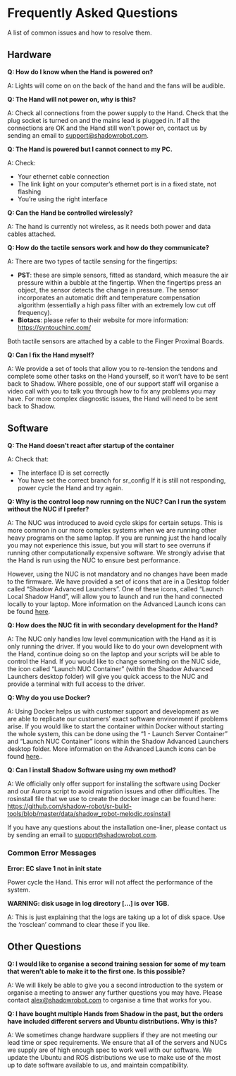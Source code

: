 # Frequently Asked Questions

A list of common issues and how to resolve them.

## Hardware

**Q: How do I know when the Hand is powered on?**

A: Lights will come on on the back of the hand and the fans will be audible.

**Q: The Hand will not power on, why is this?**

A: Check all connections from the power supply to the Hand. Check that the plug socket is turned on and the mains lead is plugged in. If all the connections are OK and the Hand still won't power on, contact us by sending an email to support@shadowrobot.com.

**Q: The Hand is powered but I cannot connect to my PC.**

A: Check:
* Your ethernet cable connection
* The link light on your computer’s ethernet port is in a fixed state, not flashing
* You’re using the right interface

**Q: Can the Hand be controlled wirelessly?**

A: The hand is currently not wireless, as it needs both power and data cables attached. 

**Q: How do the tactile sensors work and how do they communicate?**

A: There are two types of tactile sensing for the fingertips:
* **PST**: these are simple sensors, fitted as standard, which measure the air pressure within a bubble at the fingertip. When the fingertips press an object, the sensor detects the change in pressure. The sensor incorporates an automatic drift and temperature compensation algorithm (essentially a high pass filter with an extremely low cut off frequency).
* **Biotacs**: please refer to their website for more information: https://syntouchinc.com/

Both tactile sensors are attached by a cable to the Finger Proximal Boards.

**Q: Can I fix the Hand myself?**

A: We provide a set of tools that allow you to re-tension the tendons and complete some other tasks on the Hand yourself, so it won’t have to be sent back to Shadow. Where possible, one of our support staff will organise a video call with you to talk you through how to fix any problems you may have. For more complex diagnostic issues, the Hand will need to be sent back to Shadow.



## Software

**Q: The Hand doesn’t react after startup of the container**

A: Check that:
* The interface ID is set correctly
* You have set the correct branch for sr_config
If it is still not responding, power cycle the Hand and try again.

**Q: Why is the control loop now running on the NUC? Can I run the system without the NUC if I prefer?**

A: The NUC was introduced to avoid cycle skips for certain setups. This is more common in our more complex systems when we are running other heavy programs on the same laptop. If you are running just the hand locally you may not experience this issue, but you will start to see overruns if running other computationally expensive software. We strongly advise that the Hand is run using the NUC to ensure best performance.

However, using the NUC is not mandatory and no changes have been made to the firmware. We have provided a set of icons that are in a Desktop folder called “Shadow Advanced Launchers”. One of these icons, called “Launch Local Shadow Hand”, will allow you to launch and run the hand connected locally to your laptop. More information on the Advanced Launch icons can be found [here](https://dexterous-hand.readthedocs.io/en/master/user_guide/1_2_setting_up_a_real_hand.html#understanding-the-icons-on-the-server-laptop).

**Q: How does the NUC fit in with secondary development for the Hand?**

A: The NUC only handles low level communication with the Hand as it is only running the driver. If you would like to do your own development with the Hand, continue doing so on the laptop and your scripts will be able to control the Hand. If you would like to change something on the NUC side, the icon called “Launch NUC Container” (within the Shadow Advanced Launchers desktop folder) will give you quick access to the NUC and provide a terminal with full access to the driver. 

**Q: Why do you use Docker?**

A: Using Docker helps us with customer support and development as we are able to replicate our customers’ exact software environment if problems arise. If you would like to start the container within Docker without starting the whole system, this can be done using the “1 - Launch Server Container” and “Launch NUC Container” icons within the Shadow Advanced Launchers desktop folder.  More information on the Advanced Launch icons can be found [here](https://dexterous-hand.readthedocs.io/en/master/user_guide/1_2_setting_up_a_real_hand.html#understanding-the-icons-on-the-server-laptop)..

**Q: Can I install Shadow Software using my own method?**

A: We officially only offer support for installing the software using Docker and our Aurora script to avoid migration issues and other difficulties. The rosinstall file that we use to create the docker image can be found here: https://github.com/shadow-robot/sr-build-tools/blob/master/data/shadow_robot-melodic.rosinstall

If you have any questions about the installation one-liner, please contact us by sending an email to support@shadowrobot.com.

### Common Error Messages

**Error: EC slave 1 not in init state**

Power cycle the Hand. This error will not affect the performance of the system.

**WARNING: disk usage in log directory [...] is over 1GB.**

A: This is just explaining that the logs are taking up a lot of disk space. Use the ‘rosclean’ command to clear these if you like.


## Other Questions

**Q: I would like to organise a second training session for some of my team that weren’t able to make it to the first one. Is this possible?**

A: We will likely be able to give you a second introduction to the system or organise a meeting to answer any further questions you may have. Please contact alex@shadowrobot.com to organise a time that works for you. 

**Q: I have bought multiple Hands from Shadow in the past, but the orders have included different servers and Ubuntu distributions. Why is this?**

A: We sometimes change hardware suppliers if they are not meeting our lead time or spec requirements. We ensure that all of the servers and NUCs we supply are of high enough spec to work well with our software. We update the Ubuntu and ROS distributions we use to make use of the most up to date software available to us, and maintain compatibility.


